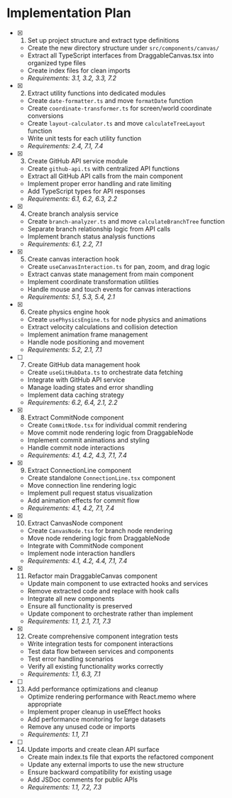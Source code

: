 # Implementation Plan

- [x] 1. Set up project structure and extract type definitions
  - Create the new directory structure under `src/components/canvas/`
  - Extract all TypeScript interfaces from DraggableCanvas.tsx into organized type files
  - Create index files for clean imports
  - _Requirements: 3.1, 3.2, 3.3, 7.2_

- [x] 2. Extract utility functions into dedicated modules
  - Create `date-formatter.ts` and move `formatDate` function
  - Create `coordinate-transformer.ts` for screen/world coordinate conversions
  - Create `layout-calculator.ts` and move `calculateTreeLayout` function
  - Write unit tests for each utility function
  - _Requirements: 2.4, 7.1, 7.4_

- [x] 3. Create GitHub API service module
  - Create `github-api.ts` with centralized API functions
  - Extract all GitHub API calls from the main component
  - Implement proper error handling and rate limiting
  - Add TypeScript types for API responses
  - _Requirements: 6.1, 6.2, 6.3, 2.2_

- [x] 4. Create branch analysis service
  - Create `branch-analyzer.ts` and move `calculateBranchTree` function
  - Separate branch relationship logic from API calls
  - Implement branch status analysis functions
  - _Requirements: 6.1, 2.2, 7.1_

- [x] 5. Create canvas interaction hook
  - Create `useCanvasInteraction.ts` for pan, zoom, and drag logic
  - Extract canvas state management from main component
  - Implement coordinate transformation utilities
  - Handle mouse and touch events for canvas interactions
  - _Requirements: 5.1, 5.3, 5.4, 2.1_

- [x] 6. Create physics engine hook
  - Create `usePhysicsEngine.ts` for node physics and animations
  - Extract velocity calculations and collision detection
  - Implement animation frame management
  - Handle node positioning and movement
  - _Requirements: 5.2, 2.1, 7.1_

- [ ] 7. Create GitHub data management hook
  - Create `useGitHubData.ts` to orchestrate data fetching
  - Integrate with GitHub API service
  - Manage loading states and error shandling
  - Implement data caching strategy
  - _Requirements: 6.2, 6.4, 2.1, 2.2_

- [x] 8. Extract CommitNode component
  - Create `CommitNode.tsx` for individual commit rendering
  - Move commit node rendering logic from DraggableNode
  - Implement commit animations and styling
  - Handle commit node interactions
  - _Requirements: 4.1, 4.2, 4.3, 7.1, 7.4_

- [x] 9. Extract ConnectionLine component
  - Create standalone `ConnectionLine.tsx` component
  - Move connection line rendering logic
  - Implement pull request status visualization
  - Add animation effects for commit flow
  - _Requirements: 4.1, 4.2, 7.1, 7.4_

- [x] 10. Extract CanvasNode component
  - Create `CanvasNode.tsx` for branch node rendering
  - Move node rendering logic from DraggableNode
  - Integrate with CommitNode component
  - Implement node interaction handlers
  - _Requirements: 4.1, 4.2, 4.4, 7.1, 7.4_

- [x] 11. Refactor main DraggableCanvas component
  - Update main component to use extracted hooks and services
  - Remove extracted code and replace with hook calls
  - Integrate all new components
  - Ensure all functionality is preserved
  - Update component to orchestrate rather than implement
  - _Requirements: 1.1, 2.1, 7.1, 7.3_

- [x] 12. Create comprehensive component integration tests
  - Write integration tests for component interactions
  - Test data flow between services and components
  - Test error handling scenarios
  - Verify all existing functionality works correctly
  - _Requirements: 1.1, 6.3, 7.1_

- [ ] 13. Add performance optimizations and cleanup
  - Optimize rendering performance with React.memo where appropriate
  - Implement proper cleanup in useEffect hooks
  - Add performance monitoring for large datasets
  - Remove any unused code or imports
  - _Requirements: 1.1, 7.1_

- [ ] 14. Update imports and create clean API surface
  - Create main index.ts file that exports the refactored component
  - Update any external imports to use the new structure
  - Ensure backward compatibility for existing usage
  - Add JSDoc comments for public APIs
  - _Requirements: 1.1, 7.2, 7.3_